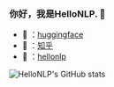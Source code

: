 <!--
### Hi there 👋
**hellonlp/hellonlp is a ✨ _special_ ✨ repository because its `README.md` (this file) appears on your GitHub profile.

Here are some ideas to get you started:

- 🔭 I’m currently working on ...
- 🌱 I’m currently learning ...
- 👯 I’m looking to collaborate on ...
- 🤔 I’m looking for help with ...
- 💬 Ask me about ...
- 📫 How to reach me: ...
- 😄 Pronouns: ...
- ⚡ Fun fact: ...
-->
### 你好，我是HelloNLP. 👋
- 🤗 ：<a href="https://huggingface.co/hellonlp">huggingface</a>
- 🌱 ：<a href="https://www.zhihu.com/people/hellonlp">知乎</a>
- 👯 ：<a href="http://www.hellonlp.com/">hellonlp</a>


![HelloNLP's GitHub stats](https://github-readme-stats.vercel.app/api?username=HelloNLP&show_icons=true&theme=dark)

